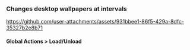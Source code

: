 ### Changes desktop wallpapers at intervals


https://github.com/user-attachments/assets/931bbee1-86f5-429a-8dfc-35327b2e8b71


#### Global Actions > Load/Unload
